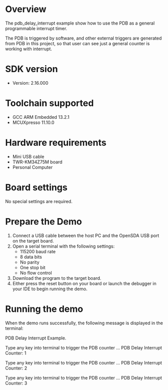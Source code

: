 Overview
========

The pdb_delay_interrupt example show how to use the PDB as a general programmable interrupt timer.

The PDB is triggered by software, and other external triggers are generated from PDB in this project,
so that user can see just a general counter is working with interrupt.

SDK version
===========
- Version: 2.16.000

Toolchain supported
===================
- GCC ARM Embedded  13.2.1
- MCUXpresso  11.10.0

Hardware requirements
=====================
- Mini USB cable
- TWR-KM34Z75M board
- Personal Computer

Board settings
==============
No special settings are required.

Prepare the Demo
================
1.  Connect a USB cable between the host PC and the OpenSDA USB port on the target board.
2.  Open a serial terminal with the following settings:
    - 115200 baud rate
    - 8 data bits
    - No parity
    - One stop bit
    - No flow control
3.  Download the program to the target board.
4.  Either press the reset button on your board or launch the debugger in your IDE to begin running the demo.

Running the demo
================
When the demo runs successfully, the following message is displayed in the terminal:

PDB Delay Interrupt Example.

Type any key into terminal to trigger the PDB counter ...
PDB Delay Interrupt Counter: 1

Type any key into terminal to trigger the PDB counter ...
PDB Delay Interrupt Counter: 2

Type any key into terminal to trigger the PDB counter ...
PDB Delay Interrupt Counter: 3

